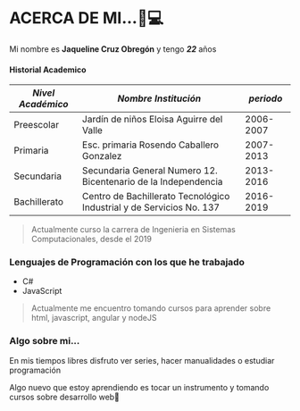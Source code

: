 # ACERCA DE MI...👀💻

Mi nombre es **Jaqueline Cruz Obregón** y tengo ***22*** años 

####      Historial Academico
| ***Nivel Académico*** | ***Nombre Institución*** |***periodo***|
|--------------------------|-----------------------------|------|
|Preescolar| Jardín de niños Eloisa Aguirre del Valle |2006-2007|
|Primaria |Esc. primaria Rosendo Caballero Gonzalez|2007-2013|
|Secundaria|Secundaria General Numero 12. Bicentenario de la Independencia|2013-2016|
|Bachillerato|Centro de Bachillerato Tecnológico Industrial y de Servicios No. 137|2016-2019|

> Actualmente curso la carrera de Ingenieria en Sistemas Computacionales, desde el 2019

### Lenguajes de Programación con los que he trabajado
- C#
- JavaScript

>Actualmente me encuentro tomando cursos para aprender sobre html, javascript, angular y nodeJS

### Algo sobre mi...
En mis tiempos libres disfruto ver series, hacer manualidades o estudiar programación

Algo nuevo que estoy aprendiendo es tocar un instrumento y tomando cursos sobre desarrollo web🧐